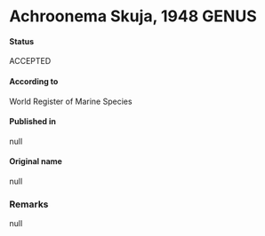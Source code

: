 Achroonema Skuja, 1948 GENUS
=======

#### Status
ACCEPTED

#### According to
World Register of Marine Species

#### Published in
null

#### Original name
null

### Remarks
null